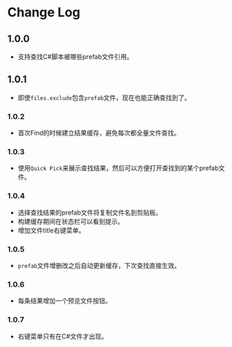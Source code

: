 # Change Log

## 1.0.0

* 支持查找C#脚本被哪些prefab文件引用。

## 1.0.1

* 即使`files.exclude`包含`prefab`文件，现在也能正确查找到了。

### 1.0.2

* 首次Find的时候建立结果缓存，避免每次都全量文件查找。

### 1.0.3

* 使用`Quick Pick`来展示查找结果，然后可以方便打开查找到的某个prefab文件。

### 1.0.4

* 选择查找结果的prefab文件将复制文件名到剪贴板。
* 构建缓存期间在状态栏可以看到提示。
* 增加文件title右键菜单。

### 1.0.5

* `prefab`文件增删改之后自动更新缓存，下次查找直接生效。

### 1.0.6

* 每条结果增加一个预览文件按钮。

### 1.0.7

* 右键菜单只有在C#文件才出现。
